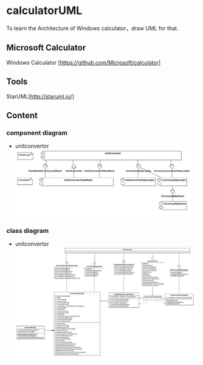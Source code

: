 # calculatorUML
To learn the Architecture of Windows calculator，draw UML for that.

## Microsoft Calculator 

Windows Calculator [https://github.com/Microsoft/calculator]

## Tools
 
StarUML[http://staruml.io/]

## Content

### component diagram
- unitconvertor ![Unitconvertor](img/UnitConvertor.png)

### class diagram
- unitconvertor ![Unitconvertor](img/UnitConvertorClassDiagram.png)
